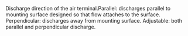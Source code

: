 Discharge direction of the air terminal.Parallel: discharges parallel to mounting surface designed so that flow attaches to the surface.
Perpendicular:  discharges away from mounting surface.
Adjustable: both parallel and perpendicular discharge.
